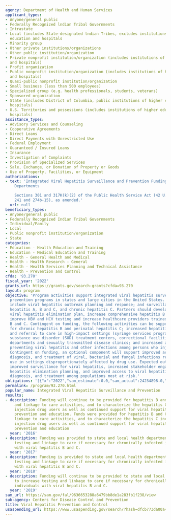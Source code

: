 ```yaml
---
agency: Department of Health and Human Services
applicant_types:
- Anyone/general public
- Federally Recognized lndian Tribal Governments
- Intrastate
- Local (includes State-designated lndian Tribes, excludes institutions of higher
  education and hospitals
- Minority group
- Other private institutions/organizations
- Other public institution/organization
- Private nonprofit institution/organization (includes institutions of higher education
  and hospitals)
- Profit organization
- Public nonprofit institution/organization (includes institutions of higher education
  and hospitals)
- Quasi-public nonprofit institution/organization
- Small business (less than 500 employees)
- Specialized group (e.g. health professionals, students, veterans)
- Sponsored organization
- State (includes District of Columbia, public institutions of higher education and
  hospitals)
- U.S. Territories and possessions (includes institutions of higher education and
  hospitals)
assistance_types:
- Advisory Services and Counseling
- Cooperative Agreements
- Direct Loans
- Direct Payments with Unrestricted Use
- Federal Employment
- Guaranteed / Insured Loans
- Insurance
- Investigation of Complaints
- Provision of Specialized Services
- Sale, Exchange, or Donation of Property or Goods
- Use of Property, Facilities, or Equipment
authorizations:
- text: 'Integrated Viral Hepatitis Surveillance and Prevention Funding for Health
    Departments

    Sections 301 and 317K(k)(2) of the Public Health Service Act (42 U.S.C. section
    241 and 274b-15), as amended.'
  url: null
beneficiary_types:
- Anyone/general public
- Federally Recognized Indian Tribal Governments
- Individual/Family
- Local
- Public nonprofit institution/organization
- State
categories:
- Education - Health Education and Training
- Education - Medical Education and Training
- Health - General Health and Medical
- Health - Health Research - General
- Health - Health Services Planning and Technical Assistance
- Health - Prevention and Control
cfda: '93.270'
fiscal_year: '2022'
grants_url: https://grants.gov/search-grants?cfda=93.270
layout: program
objective: 'Program activities support integrated viral hepatitis surveillance and
  prevention programs in states and large cities in the United States. Key strategies
  include viral hepatitis outbreak planning and response; and surveillance for acute
  hepatitis A, B and C, and chronic hepatitis C. Partners should develop a jurisdictional
  viral hepatitis elimination plan, increase comprehensive hepatitis B and C reporting,
  improve HBV and HCV testing and increase healthcare providers trained to treat hepatitis
  B and C. Contingent on funding, the following activities can be supported: surveillance
  for chronic hepatitis B and perinatal hepatitis C; increased hepatitis B and C testing
  and referral to care in high-impact settings (syringe services programs (SSPs),
  substance use disorder (SUD) treatment centers, correctional facilities, emergency
  departments and sexually transmitted disease clinics; and increased access to services
  preventing viral hepatitis and other infections among persons who inject drugs (PWID).
  Contingent on funding, an optional component will support improved access to prevention,
  diagnosis, and treatment of viral, bacterial and fungal infections related to drug
  use in settings disproportionately affected by drug use. Expected outcomes include
  improved surveillance for viral hepatitis, increased stakeholder engagement in viral
  hepatitis elimination planning, and improved access to viral hepatitis prevention,
  diagnosis, and treatment among populations most at risk.'
obligations: '[{"x":"2022","sam_estimate":0.0,"sam_actual":24234898.0,"usa_spending_actual":18737598.12},{"x":"2023","sam_estimate":26911643.0,"sam_actual":0.0,"usa_spending_actual":24914177.27},{"x":"2024","sam_estimate":26911643.0,"sam_actual":0.0,"usa_spending_actual":25279159.49}]'
permalink: /program/93.270.html
popular_name: Integrated Viral Hepatitis Surveillance and Prevention
results:
- description: Funding will continue to be provided for hepatitis B and C testing
    and linkage to care activities, and to characterize the hepatitis C increase among
    injection drug users as well as continued support for viral hepatitis surveillance,
    prevention and education. Funds were provided for hepatitis B and C testing and
    linkage to care activities, and to characterize the hepatitis C increase among
    injection drug users as well as continued support for viral hepatitis surveillance,
    prevention and education
  year: '2016'
- description: Funding was provided to state and local health departments to increase
    testing and linkage to care if necessary for chronically infected individuals
    with viral hepatitis B and C.
  year: '2017'
- description: Funding is provided to state and local health departments to increase
    testing and linkage to care if necessary for chronically infected individuals
    with viral hepatitis B and C.
  year: '2018'
- description: Funding will continue to be provided to state and local health departments
    to increase testing and linkage to care if necessary for chronically infected
    individuals with viral hepatitis B and C.
  year: '2019'
sam_url: https://sam.gov/fal/9636653288a6479bb8de1a283fb1f238/view
sub-agency: Centers for Disease Control and Prevention
title: Viral Hepatitis Prevention and Control
usaspending_url: https://www.usaspending.gov/search/?hash=dfcb773da00a42a243264f9f7872eb4c
---
```


